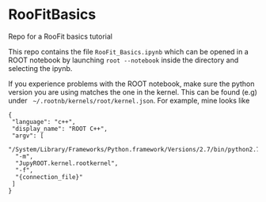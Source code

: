 # RooFitBasics
Repo for a RooFit basics tutorial

This repo contains the file `RooFit_Basics.ipynb` which can be opened in a ROOT notebook by launching `root --notebook` inside the directory and selecting the ipynb. 

If you experience problems with the ROOT notebook, make sure the python version you are using matches the one in the kernel. This can be found (e.g) under ` ~/.rootnb/kernels/root/kernel.json`. For example, mine looks like 

```
{
 "language": "c++",
 "display_name": "ROOT C++",
 "argv": [
  "/System/Library/Frameworks/Python.framework/Versions/2.7/bin/python2.7",
  "-m",
  "JupyROOT.kernel.rootkernel",
  "-f",
  "{connection_file}"
 ]
}
``` 
